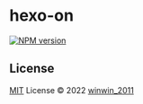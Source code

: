 # hexo-on

[![NPM version](https://img.shields.io/npm/v/hexo-on?color=a1b858&label=)](https://www.npmjs.com/package/hexo-on)

## License

[MIT](./LICENSE) License © 2022 [winwin_2011](https://github.com/YuJianghao)
